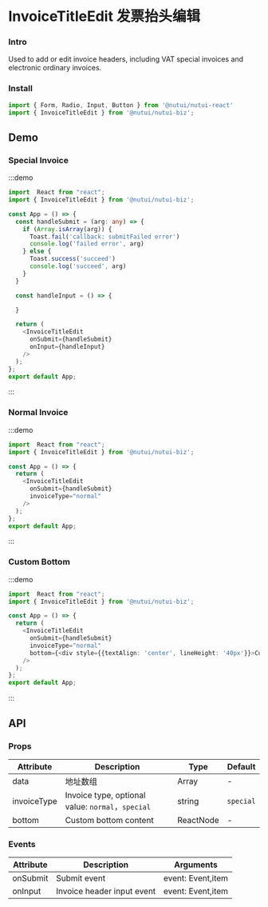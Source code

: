 #  InvoiceTitleEdit 发票抬头编辑

### Intro

Used to add or edit invoice headers, including VAT special invoices and electronic ordinary invoices.

### Install

```javascript
import { Form, Radio, Input, Button } from '@nutui/nutui-react'
import { InvoiceTitleEdit } from '@nutui/nutui-biz';
```


## Demo

### Special Invoice

:::demo

```ts
import  React from "react";
import { InvoiceTitleEdit } from '@nutui/nutui-biz';

const App = () => {
  const handleSubmit = (arg: any) => {
    if (Array.isArray(arg)) {
      Toast.fail('callback: submitFailed error')
      console.log('failed error', arg)
    } else {
      Toast.success('succeed')
      console.log('succeed', arg)
    }
  }

  const handleInput = () => {

  }

  return (
    <InvoiceTitleEdit 
      onSubmit={handleSubmit}
      onInput={handleInput}
    />
  );
};
export default App;
```

:::

### Normal Invoice

:::demo

```ts
import  React from "react";
import { InvoiceTitleEdit } from '@nutui/nutui-biz';

const App = () => {
  return (
    <InvoiceTitleEdit 
      onSubmit={handleSubmit}
      invoiceType="normal"
    />
  );
};
export default App;
```

:::

### Custom Bottom

:::demo

```ts
import  React from "react";
import { InvoiceTitleEdit } from '@nutui/nutui-biz';

const App = () => {
  return (
    <InvoiceTitleEdit 
      onSubmit={handleSubmit}
      invoiceType="normal"
      bottom={<div style={{textAlign: 'center', lineHeight: '40px'}}>Custom Bottom</div>}
    />
  );
};
export default App;
```

:::


## API

### Props


| Attribute    | Description                                       | Type    | Default    |
|---------|--------------------------------------------|---------|-----------|
| data   | 地址数组                                 | Array  | -         |
| invoiceType   | Invoice type, optional value:  `normal`，`special`    | string  | `special`         |
| bottom   | Custom bottom content     | ReactNode  | -         |


### Events
| Attribute | Description | Arguments |
|----- | ----- | -----  |
| onSubmit | Submit event |  event: Event,item |
| onInput | Invoice header input event |  event: Event,item |